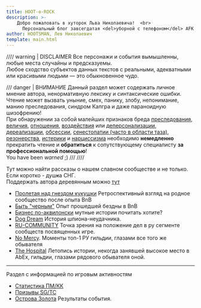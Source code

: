 ```yaml
---
title: HOOT-o-ROCK
description: >-
    Добро пожаловать в хуторок Льва Николаевича!  <br>
      Персональный блог завсегдатая <del>уборной с телефоном</del> AFK Arena.
author: HOOTSMAN, Лев Николаевич
template: main.html
---
```


//// warning | DISCLAIMER
Все персонажи и события вымышленны, любые места случайны и предсказуемы.  
Любое сходство субъектов данных текстов с реальными, адекватными или красивыми людьми — это обыкновенное чудо.

/// danger | ВНИМАНИЕ
Данный раздел может содержать личное мнение автора, ненормативную лексику и синтаксические ошибки.  
Чтение может вызвать уныние, смех, панику, злобу, непонимание, манию преследования, синдром Капгра и даже параноидную
шизофрению!  
При обнаружении за собой малейших признаков
бреда [преследования][sick1], [величия][sick2], [отношения][sick3], [воздействия][sick4]
или [деперсонализации][sick5], [дереализации][sick6], [обсессии][sick7], [сенестопатии (часто в области таза)][sick8], [резонерства][sick9], [истерики][sick10]
и [нарциссизма][sick11] необходимо **немедленно** прекратить чтение и **обратиться** к сопутствующему специалисту **за
профессиональной помощью**!  
You have been _warned_ ;)
///
////

Тут можно найти рассказы о нашем славном сообществе и не только.  
Если коротко - душ<del class="red-font">к</del>а СНГ.  
Поддержать автора деревянным можно [тут](../donate.md)

- [Пролетая над гнездом кукушки](cis.md) Ретроспективный взгляд на родное сообщество после опыта BnB
- [Быть "черным"](bnb.md) Опыт прошедшей бездны в BnB
- [Бизнес по-аквилонски](aqual.md) мутные истории почитать хотите?
- [Dog Dream](dogdream.md) История шпиона-неудачника.
- [RU-COMMUNITY](makerugreatagain.md) Точка зрения на положение дел в ру сегменте сообществ посвященных игре.
- [No Mercy](nm-respect.md). Моменты топ-1 РУ гильдии, глазами все того же обывателя
- [The Hospital](th-retirement.md) Летопись истории, некогда занявшей высокое место в AbEx, гильдии, глазами рядового
  обывателя оной.

***

Раздел с информацией по игровым активностям

- [Статистика ПМ/КК](../game/modes.md)
- [Призывы SG/TC](../game/modes.md)
- [Острова Золота](../game/iog.md) Результаты события.

[sick1]: https://ru.wikipedia.org/wiki/Бред_преследования

[sick2]: https://ru.wikipedia.org/wiki/Бред_величия

[sick3]: https://ru.wikipedia.org/wiki/Бред_отношения

[sick4]: https://ru.wikipedia.org/wiki/Бред_воздействия

[sick5]: https://ru.wikipedia.org/wiki/Деперсонализация

[sick6]: https://ru.wikipedia.org/wiki/Дереализация

[sick7]: https://ru.wikipedia.org/wiki/Обсессия

[sick8]: https://ru.wikipedia.org/wiki/Сенестопатия

[sick9]: https://ru.wikipedia.org/wiki/Резонёрство

[sick10]: https://ru.wikipedia.org/wiki/Истерическое_расстройство_личности

[sick11]: https://ru.wikipedia.org/wiki/Нарциссическое_расстройство_личности
